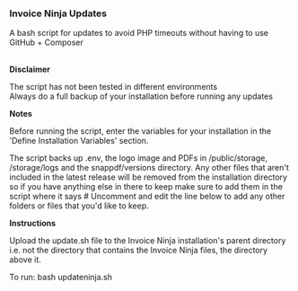 <h3>Invoice Ninja Updates</h3>
A bash script for updates to avoid PHP timeouts without having to use GitHub + Composer <br><br>

<b>Disclaimer</b>  

The script has not been tested in different environments  
Always do a full backup of your installation before running any updates

<b>Notes</b>  

Before running the script, enter the variables for your installation in the 'Define Installation Variables' section.

The script backs up .env, the logo image and PDFs in /public/storage, /storage/logs and the snappdf/versions directory. Any other files that aren't included in the latest release will be removed from the installation directory so if you have anything else in there to keep make sure to add them in the script where it says # Uncomment and edit the line below to add any other folders or files that you'd like to keep. 

<b>Instructions</b>  

Upload the update.sh file to the Invoice Ninja installation's parent directory i.e. not the directory that contains the Invoice Ninja files, the directory above it.

To run: bash updateninja.sh  
